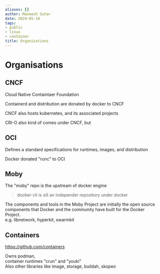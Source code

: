 ```yaml
---
aliases: []
author: Maneesh Sutar
date: 2024-05-10
tags:
- public
- linux
- container
title: Organisations
---
```


# Organisations

## CNCF

Cloud Native Containtaer Foundation

Containerd and distribution are donated by docker to CNCF

CNCF also hosts kubernetes, and its associated projects

CRI-O also kind of comes under CNCF, but

## OCI

Defines a standard specifications for runtimes, images, and distribution

Docker donated "runc" to OCI

## Moby

The "moby" repo is the upstream of docker engine

 > 
 > docker-cli is sill an independer repository under docker

The components and tools in the Moby Project are initially the open source components that Docker and the community have built for the Docker Project.  
e.g. libnetwork, hyperkit, swarmkit

## Containers

<https://github.com/containers>

Owns podman,  
container runtimes "crun" and "youki"  
Also other libraries like image, storage, buildah, skopeo
